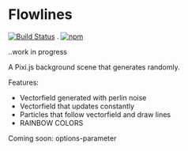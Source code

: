 # Flowlines

[![Build Status](https://travis-ci.org/olivermulari/flowlines.png?branch=master)](https://travis-ci.org/olivermulari/flowlines) . [![npm](https://img.shields.io/npm/v/n.svg?style=flat-square)](https://www.npmjs.com/package/n)

..work in progress

A Pixi.js background scene that generates randomly.

Features:
- Vectorfield generated with perlin noise
- Vectorfield that updates constantly
- Particles that follow vectorfield and draw lines
- RAINBOW COLORS

Coming soon: options-parameter
